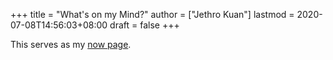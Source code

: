 +++
title = "What's on my Mind?"
author = ["Jethro Kuan"]
lastmod = 2020-07-08T14:56:03+08:00
draft = false
+++

This serves as my [now page](https://nownownow.com/).
